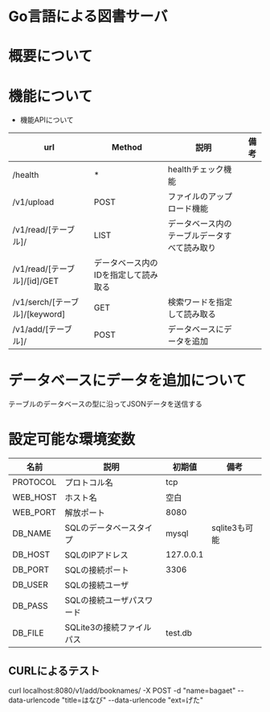 # Go言語による図書サーバ

# 概要について

# 機能について

* 機能APIについて

|url|Method|説明|備考|
|--|--|--|--|
|/health|*|healthチェック機能||
|/v1/upload|POST|ファイルのアップロード機能||
|/v1/read/[テーブル]/|LIST|データベース内のテーブルデータすべて読み取り||
|/v1/read/[テーブル]/[id]/GET|データベース内のIDを指定して読み取る||
|/v1/serch/[テーブル]/[keyword]|GET|検索ワードを指定して読み取る||
|/v1/add/[テーブル]/|POST|データベースにデータを追加||


# データベースにデータを追加について
テーブルのデータベースの型に沿ってJSONデータを送信する

# 設定可能な環境変数

|名前|説明|初期値|備考|
|--|--|--|--|
|PROTOCOL|プロトコル名|tcp||
|WEB_HOST|ホスト名|空白||
|WEB_PORT|解放ポート|8080||
|DB_NAME|SQLのデータベースタイプ|mysql|sqlite3も可能|
|DB_HOST|SQLのIPアドレス|127.0.0.1||
|DB_PORT|SQLの接続ポート|3306||
|DB_USER|SQLの接続ユーザ||
|DB_PASS|SQLの接続ユーザパスワード||
|DB_FILE|SQLite3の接続ファイルパス|test.db|

## CURLによるテスト

curl localhost:8080/v1/add/booknames/  -X POST -d "name=bagaet" --data-urlencode "title=はなび" --data-urlencode "ext=げた"